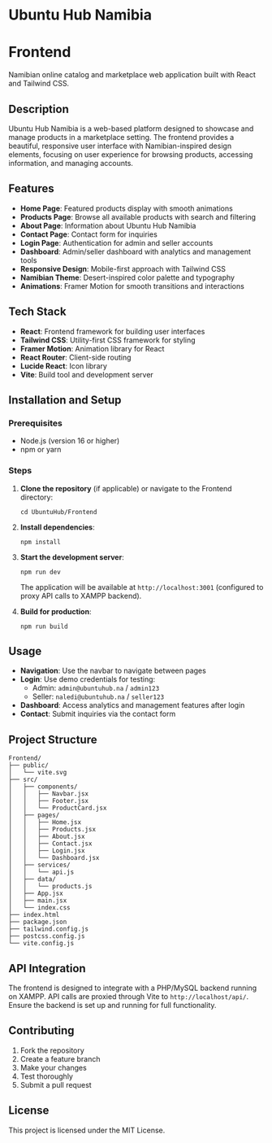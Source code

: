 # Ubuntu Hub Namibia
# Frontend

Namibian online catalog and marketplace web application built with React and Tailwind CSS.

## Description

Ubuntu Hub Namibia is a web-based platform designed to showcase and manage products in a marketplace setting. The frontend provides a beautiful, responsive user interface with Namibian-inspired design elements, focusing on user experience for browsing products, accessing information, and managing accounts.

## Features

- **Home Page**: Featured products display with smooth animations
- **Products Page**: Browse all available products with search and filtering
- **About Page**: Information about Ubuntu Hub Namibia
- **Contact Page**: Contact form for inquiries
- **Login Page**: Authentication for admin and seller accounts
- **Dashboard**: Admin/seller dashboard with analytics and management tools
- **Responsive Design**: Mobile-first approach with Tailwind CSS
- **Namibian Theme**: Desert-inspired color palette and typography
- **Animations**: Framer Motion for smooth transitions and interactions

## Tech Stack

- **React**: Frontend framework for building user interfaces
- **Tailwind CSS**: Utility-first CSS framework for styling
- **Framer Motion**: Animation library for React
- **React Router**: Client-side routing
- **Lucide React**: Icon library
- **Vite**: Build tool and development server

## Installation and Setup

### Prerequisites

- Node.js (version 16 or higher)
- npm or yarn

### Steps

1. **Clone the repository** (if applicable) or navigate to the Frontend directory:
   ```
   cd UbuntuHub/Frontend
   ```

2. **Install dependencies**:
   ```
   npm install
   ```

3. **Start the development server**:
   ```
   npm run dev
   ```

   The application will be available at `http://localhost:3001` (configured to proxy API calls to XAMPP backend).

4. **Build for production**:
   ```
   npm run build
   ```

## Usage

- **Navigation**: Use the navbar to navigate between pages
- **Login**: Use demo credentials for testing:
  - Admin: `admin@ubuntuhub.na` / `admin123`
  - Seller: `naledi@ubuntuhub.na` / `seller123`
- **Dashboard**: Access analytics and management features after login
- **Contact**: Submit inquiries via the contact form

## Project Structure

```
Frontend/
├── public/
│   └── vite.svg
├── src/
│   ├── components/
│   │   ├── Navbar.jsx
│   │   ├── Footer.jsx
│   │   └── ProductCard.jsx
│   ├── pages/
│   │   ├── Home.jsx
│   │   ├── Products.jsx
│   │   ├── About.jsx
│   │   ├── Contact.jsx
│   │   ├── Login.jsx
│   │   └── Dashboard.jsx
│   ├── services/
│   │   └── api.js
│   ├── data/
│   │   └── products.js
│   ├── App.jsx
│   ├── main.jsx
│   └── index.css
├── index.html
├── package.json
├── tailwind.config.js
├── postcss.config.js
└── vite.config.js
```

## API Integration

The frontend is designed to integrate with a PHP/MySQL backend running on XAMPP. API calls are proxied through Vite to `http://localhost/api/`. Ensure the backend is set up and running for full functionality.

## Contributing

1. Fork the repository
2. Create a feature branch
3. Make your changes
4. Test thoroughly
5. Submit a pull request

## License

This project is licensed under the MIT License.

